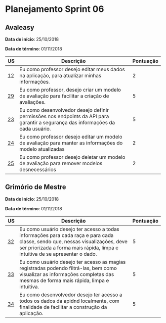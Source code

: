 # Planejamento Sprint 06

## Avaleasy

**Data de início**: 25/10/2018

**Data de término**: 01/11/2018

| US | Descrição | Pontuação |
|---|---|---|
| [12](https://github.com/MPS-FGA/Avaleasy-app/issues/12) | Eu como professor desejo editar meus dados na aplicação, para atualizar minhas informações.| 2  |
| [29](https://github.com/MPS-FGA/Avaleasy-app/issues/29) | Eu como professor, desejo criar um modelo de avaliação para facilitar a criação de avaliações.| 5 |
| [23](https://github.com/MPS-FGA/Avaleasy-backend/issues/23) | Eu como desenvolvedor desejo definir permissões nos endpoints da API para garantir a segurança das informações da cada usuário.| 5 |
| [24](https://github.com/MPS-FGA/Avaleasy-backend/issues/24) | Eu como professor desejo editar um modelo de avaliação para manter as informações do modelo atualizadas| 2 |
| [25](https://github.com/MPS-FGA/Avaleasy-backend/issues/25) | Eu como professor desejo deletar um modelo de avaliação para remover modelos desnecessários| 2 |

## Grimório de Mestre

**Data de início**: 25/10/2018

**Data de término**: 01/11/2018

| US | Descrição | Pontuação |
|---|---|---|
| [32](https://github.com/MPS-FGA/Grimorio-do-Mestre/issues/32) | Eu como usuário desejo ter acesso a todas informações para cada raça e para cada classe, sendo que, nessas visualizações, deve ser priorizada a forma mais rápida, limpa e intuitiva de se apresentar o dado. | 5  |
| [33](https://github.com/MPS-FGA/Grimorio-do-Mestre/issues/33) | Eu como usuário desejo ter acesso as magias registradas podendo filtrá-las, bem como visualizar as informações completas das mesmas de forma mais rápida, limpa e intuitiva. | 5 |
| [34](https://github.com/MPS-FGA/Grimorio-do-Mestre/issues/34) | Eu como desenvolvedor desejo ter acesso a todos os dados da apidnd localmente, com finalidade de facilitar a construção da aplicação. | 5 |